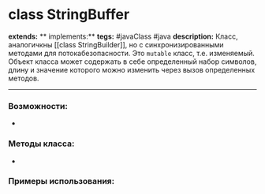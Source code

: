 # class StringBuffer
**extends:** 
** implements:** 
**tegs:** #javaClass #java
**description:** Класс, аналогичкны [[class StringBuilder]], но с синхронизированными методами для потокабезопасности. Это `mutable` класс, т.е. изменяемый. Объект класса может содержать в себе определенный набор символов, длину и значение которого можно изменить через вызов определенных методов.

---
### Возможности:
- 
### Методы класса:
- 

### Примеры использования:
